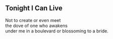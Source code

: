Tonight I Can Live
------------------
Not to create or even meet  
the dove of one who awakens  
under me in a boulevard or blossoming to a bride.  

